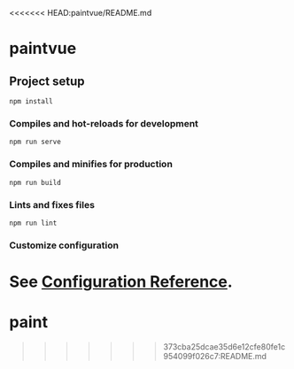 <<<<<<< HEAD:paintvue/README.md
# paintvue

## Project setup
```
npm install
```

### Compiles and hot-reloads for development
```
npm run serve
```

### Compiles and minifies for production
```
npm run build
```

### Lints and fixes files
```
npm run lint
```

### Customize configuration
See [Configuration Reference](https://cli.vuejs.org/config/).
=======
# paint
>>>>>>> 373cba25dcae35d6e12cfe80fe1c954099f026c7:README.md
